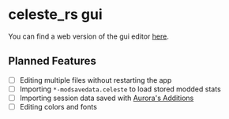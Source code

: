 # celeste_rs gui
You can find a web version of the gui editor [here](https://maddymakesgames.github.io/celeste_rs/).<br>

## Planned Features
- [ ] Editing multiple files without restarting the app
- [ ] Importing `*-modsavedata.celeste` to load stored modded stats
- [ ] Importing session data saved with [Aurora's Additions](https://gamebanana.com/mods/422271)
- [ ] Editing colors and fonts